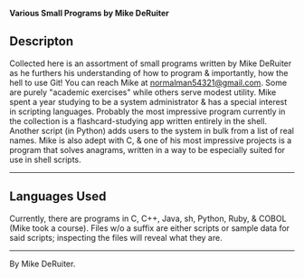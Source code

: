 **Various Small Programs by Mike DeRuiter**

## Descripton

Collected here is an assortment of small programs written by Mike DeRuiter as he furthers his understanding of how to program & importantly, how the hell to use Git! You can reach Mike at normalman54321@gmail.com. Some are purely "academic exercises" while others serve modest utility. Mike spent a year studying to be a system administrator & has a special interest in scripting languages. Probably the most impressive program currently in the collection is a flashcard-studying app written entirely in the shell. Another script (in Python) adds users to the system in bulk from a list of real names. Mike is also adept with C, & one of his most impressive projects is a program that solves anagrams, written in a way to be especially suited for use in shell scripts.

---

## Languages Used

Currently, there are programs in C, C++, Java, sh, Python, Ruby, & COBOL (Mike took a course). Files w/o a suffix are either scripts or sample data for said scripts; inspecting the files will reveal what they are.

---

By Mike DeRuiter.
